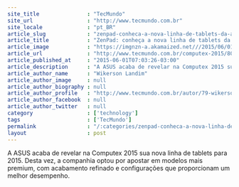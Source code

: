 ```yaml
---
site_title               : "TecMundo"
site_url                 : "http://www.tecmundo.com.br"
site_locale              : "pt_BR"
article_slug             : "zenpad-conheca-a-nova-linha-de-tablets-da-asus"
article_title            : "ZenPad: conheça a nova linha de tablets da ASUS"
article_image            : "https://imgnzn-a.akamaized.net///2015/06/01/01064130271408-t1200x480.jpg"
article_url              : "http://www.tecmundo.com.br/computex-2015/80807-zenpad-conheca-nova-linha-tablets-asus.htm"
article_published_at     : "2015-06-01T07:03:26-03:00"
article_description      : "A ASUS acaba de revelar na Computex 2015 sua nova linha de tablets para 2015. Desta vez, a companhia optou por apostar em modelos mais premium, com acabamento refinado e configurações que proporcionam um melhor desempenho."
article_author_name      : "Wikerson Landim"
article_author_image     : null
article_author_biography : null
article_author_profile   : "http://www.tecmundo.com.br/autor/79-wikerson-landim/"
article_author_facebook  : null
article_author_twitter   : null
category                 : ['technology']
tags                     : ['TecMundo']
permalink                : "/:categories/zenpad-conheca-a-nova-linha-de-tablets-da-asus/"
layout                   : post
---
```


A ASUS acaba de revelar na Computex 2015 sua nova linha de tablets para 2015. Desta vez, a companhia optou por apostar em modelos mais premium, com acabamento refinado e configurações que proporcionam um melhor desempenho.
